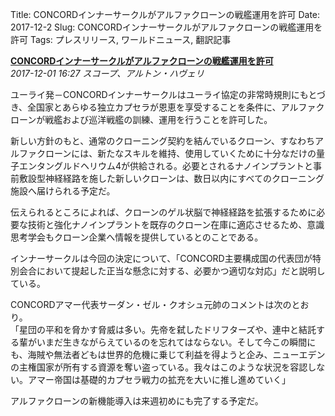 Title: CONCORDインナーサークルがアルファクローンの戦艦運用を許可
Date: 2017-12-2
Slug: CONCORDインナーサークルがアルファクローンの戦艦運用を許可
Tags: プレスリリース, ワールドニュース, 翻訳記事

<p class="lead"><strong><a href="https://community.eveonline.com/news/news-channels/world-news/concord-inner-circle-authorizes-extension-of-clone-state-alpha-to-include-battleship-capability/">CONCORDインナーサークルがアルファクローンの戦艦運用を許可</a></strong><br/>
<em>2017-12-01 16:27 スコープ、アルトン・ハヴェリ</em></p>
<p>ユーライ発－CONCORDインナーサークルはユーライ協定の非常時規則にもとづき、全国家とあらゆる独立カプセラが恩恵を享受することを条件に、アルファクローンが戦艦および巡洋戦艦の訓練、運用を行うことを許可した。</p>
<p>新しい方針のもと、通常のクローニング契約を結んでいるクローン、すなわちアルファクローンには、新たなスキルを維持、使用していくために十分なだけの量子エンタングルドヘリウム4が供給される。必要とされるナノインプラントと事前敷設型神経経路を施した新しいクローンは、数日以内にすべてのクローニング施設へ届けられる予定だ。</p>
<p>伝えられるところによれば、クローンのゲル状脳で神経経路を拡張するために必要な技術と強化ナノインプラントを既存のクローン在庫に適応させるため、意識思考学会もクローン企業へ情報を提供しているとのことである。</p>
<p>インナーサークルは今回の決定について、「CONCORD主要構成国の代表団が特別会合において提起した正当な懸念に対する、必要かつ適切な対応」だと説明している。</p>
<p>CONCORDアマー代表サーダン・ゼル・クオシュ元帥のコメントは次のとおり。<br/>
「星団の平和を脅かす脅威は多い。先帝を弑したドリフターズや、連中と結託する輩がいまだ生きながらえているのを忘れてはならない。そして今この瞬間にも、海賊や無法者どもは世界的危機に乗じて利益を得ようと企み、ニューエデンの主権国家が所有する資源を奪い盗っている。我々はこのような状況を容認しない。アマー帝国は基礎的カプセラ戦力の拡充を大いに推し進めていく」</p>
<p>アルファクローンの新機能導入は来週初めにも完了する予定だ。</p>

